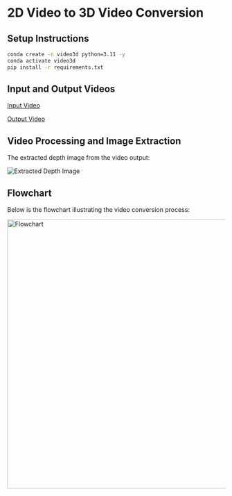 # 2D Video to 3D Video Conversion

## Setup Instructions

```sh
conda create -n video3d python=3.11 -y
conda activate video3d
pip install -r requirements.txt
```

## Input and Output Videos

[Input Video](https://github.com/user-attachments/assets/9843ad19-83da-493e-9264-d5c7724c3be6)

[Output Video](https://github.com/user-attachments/assets/616c7883-f6b2-429d-af0e-428a736e29e1)

## Video Processing and Image Extraction

The extracted depth image from the video output:

![Extracted Depth Image](https://github.com/user-attachments/assets/47952ae3-dd21-4c48-b7a5-1817e6473ccb)

## Flowchart

Below is the flowchart illustrating the video conversion process:

<img width="620" alt="Flowchart" src="https://github.com/user-attachments/assets/d7e95017-f774-4034-b587-33cd67826c3e" />

